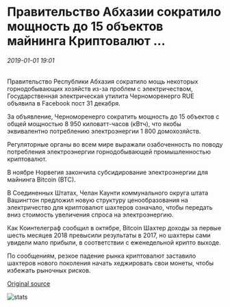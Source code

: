 # Правительство Абхазии сократило мощность до 15 объектов майнинга Криптовалют ...

###### 2019-01-01 19:01

Правительство Республики Абхазия сократило мощь некоторых горнодобывающих хозяйств из-за проблем с электричеством, Государственная электрическая утилита Черноморенерго RUE объявила в Facebook пост 31 декабря.

За объявление, Черноморенерго сократить мощность до 15 объектов с общей мощностью 8 950 киловатт-часов (кВтч), что якобы эквивалентно потреблению электроэнергии 1 800 домохозяйств.

Регуляторные органы во всем мире выражали озабоченность по поводу потребления электроэнергии горнодобывающей промышленностью криптовалют.

В ноябре Норвегия закончила субсидирование электроэнергии для майнинга Bitcoin (BTC).

В Соединенных Штатах, Челан Каунти коммунального округа штата Вашингтон предложил новую структуру ценообразования на электричество для криптовалют шахтеров означало, чтобы передать вниз стоимость увеличения спроса на электроэнергию.

Как Коинтелеграф сообщил в октябре, Bitcoin Шахтер доходы за первые шесть месяцев 2018 превысили результаты в 2017, но шахтеры сами увидели мало прибыли, в соответствии с еженедельной крипто выходе.

По сообщениям, резкое падение рынка криптовалют заставило шахтеров нового поколения начать хеджировать свои монеты, чтобы избежать рыночных рисков.

[Original source](https://cointelegraph.com/news/government-of-abkhazia-cuts-off-power-to-15-cryptocurrency-mining-facilities)

![stats](https://c.statcounter.com/11760860/0/a89fa40b/1/ "stats")